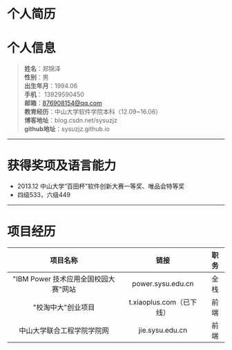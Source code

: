 个人简历
============================ 
# 个人信息 #
> **姓名**：郑锦泽  
> **性别**：男  
> **出生年月**：1994.06    
> **手机**： 13929590450  
> **邮箱**：876908154@qq.com  
> **教育经历**：中山大学软件学院本科（12.09~16.06）  
> **博客地址**：blog.csdn.net/sysuzjz  
> **github地址**：sysuzjz.github.io

----------

# 获得奖项及语言能力 #
* 2013.12 中山大学“百田杯”软件创新大赛一等奖、唯品会特等奖
* 四级533，六级449 

----------
# 项目经历 #
| 项目名称                               | 链接                     | 职务   |
|:-------------------------------------:|:------------------------:|:-----:|
| "IBM Power 技术应用全国校园大赛"网站     | power.sysu.edu.cn        | 全栈   |
| "校淘中大"创业项目                      | t.xiaoplus.com（已下线）  | 前端   |
| 中山大学联合工程学院学院网               | jie.sysu.edu.cn          | 前端   |

